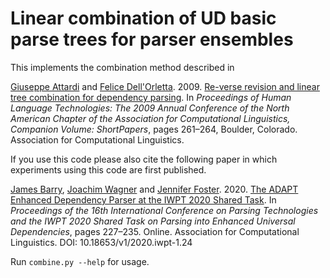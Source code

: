 # Linear combination of UD basic parse trees for parser ensembles

This implements the combination method described in

[Giuseppe  Attardi](https://github.com/attardi "Github Profile")  and
[Felice  Dell'Orletta](https://scholar.google.com/citations?user=uhInFTQAAAAJ "Google Scholar Page").
2009.
[Re-verse revision and linear tree combination for dependency parsing](https://www.aclweb.org/anthology/N09-2066/ "View in ACL Anthology").
In *Proceedings of Human Language Technologies: The 2009 Annual Conference of the North American Chapter of the Association for Computational Linguistics, Companion Volume: ShortPapers*, pages 261–264, Boulder, Colorado.
Association for Computational Linguistics.

If you use this code please also cite
the following paper
in which
experiments using this code are first published.

[James Barry](https://github.com/jbrry/ "Github Profile"),
[Joachim Wagner](https://github.com/jowagner/ "Github Profile") and
[Jennifer Foster](https://github.com/fosterjen/ "Github Profile").
2020.
[The ADAPT Enhanced Dependency Parser at the IWPT 2020 Shared Task](https://www.aclweb.org/anthology/2020.iwpt-1.24/ "View in ACL Anthology").
In *Proceedings of the 16th International Conference on Parsing Technologies and the IWPT 2020 Shared Task on Parsing into Enhanced Universal Dependencies*,
pages 227–235. Online.
Association for Computational Linguistics.
DOI: 10.18653/v1/2020.iwpt-1.24


Run `combine.py --help` for usage.

